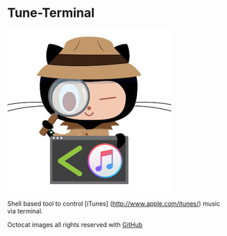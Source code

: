 # Tune-Terminal

![alt tag](https://github.com/gautamgitspace/Tune-Terminal/blob/master/inspectocat_itunes.jpg)

Shell based tool to control [iTunes] (http://www.apple.com/itunes/) music via terminal.

Octocat images all rights reserved with [GitHub](https://www.GitHub.com)
